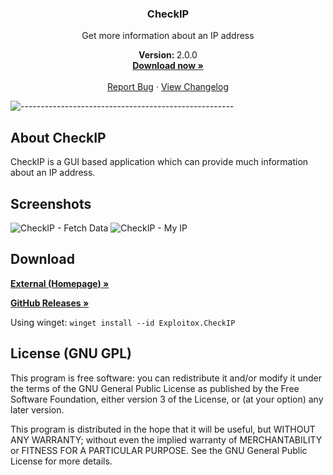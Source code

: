 <h3 align="center">CheckIP</h3>
<p align="center">Get more information about an IP address</p>
<p align="center">
    <strong>Version: </strong>2.0.0
    <br />
    <a href="https://dl.exploitox.de/checkip/CheckIP_V2.0.0_Setup.exe"><strong>Download now »</strong></a>
    <br />
    <br />
    <a href="https://github.com/valnoxy/checkip/issues">Report Bug</a>
    ·
    <a href="https://github.com/valnoxy/checkip/blob/main/CHANGELOG.md">View Changelog</a>
  </p>
</p>

![-----------------------------------------------------](https://dl.exploitox.de/t440p-oc/rainbow.png)

## About CheckIP
CheckIP is a GUI based application which can provide much information about an IP address.

## Screenshots
![CheckIP - Fetch Data](https://dl.exploitox.de/checkip/CheckIP_FetchData.png) ![CheckIP - My IP](https://dl.exploitox.de/checkip/CheckIP_MyIP.png)

## Download
<a href="https://dl.exploitox.de/checkip/CheckIP_V2.0.0_Setup.exe"><strong>External (Homepage) »</strong></a>

<a href="https://github.com/valnoxy/checkip/releases"><strong>GitHub Releases »</strong></a>

Using winget: ```winget install --id Exploitox.CheckIP```

## License (GNU GPL)
This program is free software: you can redistribute it and/or modify
it under the terms of the GNU General Public License as published by
the Free Software Foundation, either version 3 of the License, or
(at your option) any later version.


This program is distributed in the hope that it will be useful,
but WITHOUT ANY WARRANTY; without even the implied warranty of
MERCHANTABILITY or FITNESS FOR A PARTICULAR PURPOSE. See the
GNU General Public License for more details.
